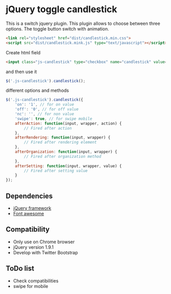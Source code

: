 # jQuery toggle candlestick

This is a switch jquery plugin. This plugin allows to choose between three options.
The toggle button switch with animation.

```html
<link rel="stylesheet" href="dist/candlestick.min.css">
<script src="dist/candlestick.mink.js" type="text/javascript"></script>
```

Create html field

```html
<input class="js-candlestick" type="checkbox" name="candlestick" value="1">
```

and then use it

```javascript
$('.js-candlestick').candlestick();
```

different options and methods

```javascript
$('.js-candlestick').candlestick({
    'on': '1', // for on value
    'off': '0', // for off value
    'nc': '', // for non value
    'swipe': true, // for swipe mobile
    afterAction: function(input, wrapper, action) {
        // Fired after action
    },
    afterRendering: function(input, wrapper) {
        // Fired after rendering element
    },
    afterOrganization: function(input, wrapper) {
        // Fired after organization method
    },
    afterSetting: function(input, wrapper, value) {
        // Fired after setting value
    }
});
```

## Dependencies
* [jQuery framework](https://jquery.com/)
* [Font awesome](http://fontawesome.io/)

## Compatibility
* Only use on Chrome browser
* jQuery version 1.9.1
* Develop with Twitter Bootstrap

## ToDo list
* Check compatibilities
* swipe for mobile
